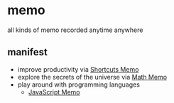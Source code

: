 # memo
all kinds of memo recorded anytime anywhere

## manifest

* improve productivity via [Shortcuts Memo](https://github.com/fimh/memo/wiki/Shortcuts-Memo)
* explore the secrets of the universe via [Math Memo](https://github.com/fimh/memo/wiki/Math-Memo)
* play around with programming languages
  * [JavaScript Memo](https://github.com/fimh/memo/wiki/JavaScript-Memo)
